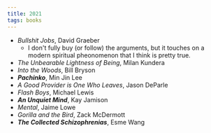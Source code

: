 ```yaml
---
title: 2021
tags: books
---
```

- *Bullshit Jobs*, David Graeber
    - I don't fully buy (or follow) the arguments, but it touches on a modern spiritual pheonomenon that I think is pretty true.
- *The Unbearable Lightness of Being*, Milan Kundera
- *Into the Woods*, Bill Bryson
- __*Pachinko*__, Min Jin Lee
- *A Good Provider is One Who Leaves*, Jason DeParle
- *Flash Boys*, Michael Lewis
- __*An Unquiet Mind*__, Kay Jamison
- *Mental*, Jaime Lowe
- *Gorilla and the Bird*, Zack McDermott
- __*The Collected Schizophrenias*__, Esme Wang